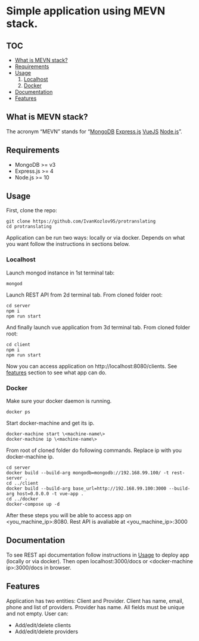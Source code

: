 # Simple application using MEVN stack.

## TOC

* [What is MEVN stack?](#what-is-mevn-stack)
* [Requirements](#requirements)
* [Usage](#usage)
	1. [Localhost](#localhost)
	2. [Docker](#docker)
* [Documentation](#documentation)
* [Features](#features)

## What is MEVN stack?
The acronym “MEVN” stands for “[MongoDB][1] [Express.js][2] [VueJS][3] [Node.js][4]”.

## Requirements
* MongoDB >= v3
* Express.js >= 4
* Node.js >= 10

## Usage

First, clone the repo:

    git clone https://github.com/IvanKozlov95/protranslating
    cd protranslating

Application can be run two ways: locally or via docker. Depends on what you want 
follow the instructions in sections below.

  ### Localhost

  Launch mongod instance in 1st terminal tab:

    mongod

  Launch REST API from 2d terminal tab. From cloned folder root:

    cd server
    npm i
    npm run start

  And finally launch vue application from 3d terminal tab. From cloned folder root:

    cd client
    npm i
    npm run start
  
  Now you can access application on http://localhost:8080/clients. See [features](#features)
  section to see what app can do.

  ### Docker

  Make sure your docker daemon is running. 

    docker ps

  Start docker-machine and get its ip.

    docker-machine start \<machine-name\>
    docker-machine ip \<machine-name\>

  From root of cloned folder do following commands. Replace ip with you docker-machine ip.

    cd server
    docker build --build-arg mongodb=mongodb://192.168.99.100/ -t rest-server .
    cd ../client
    docker build --build-arg base_url=http://192.168.99.100:3000 --build-arg host=0.0.0.0 -t vue-app .
    cd ../docker
    docker-compose up -d

  After these steps you will be able to access app on \<you_machine_ip\>:8080.
  Rest API is avaliable at \<you_machine_ip\>:3000

## Documentation

  To see REST api documentation follow instructions in [Usage](#usage) to deploy app
  (locally or via docker). Then open localhost:3000/docs or \<docker-machine ip\>:3000/docs
  in browser.

## Features

  Application has two entities: Client and Provider. Client has name, email, phone and 
  list of providers. Provider has name. All fields must be unique and not empty. User can:

  * Add/edit/delete clients
  * Add/edit/delete providers


[1]: https://www.mongodb.com/ "MongoDB"
[2]: https://expressjs.com/ "ExpressJs"
[3]: https://vuejs.org/ "VueJS"
[4]: https://nodejs.org/en/ "Node.js"
[GNL]: https://github.com/IvanKozlov95/get_next_line
[printf]: https://github.com/IvanKozlov95/ft_printf
[mock]: https://www.youtube.com/watch?v=dQw4w9WgXcQ
